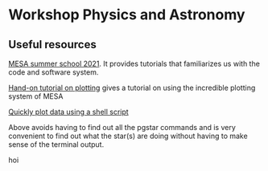 # Workshop Physics and Astronomy

## Useful resources

[MESA summer school 2021](https://jschwab.github.io/mesa-2021/). It provides tutorials that familiarizes us with the code and software system.

[Hand-on tutorial on plotting](https://docs.mesastar.org/en/release-r22.11.1/using_mesa/using_pgstar.html#hands-on-tutorial) gives a tutorial on using the incredible plotting system of MESA

[Quickly plot data using a shell script](https://github.com/warrickball/qpmg/)

Above avoids having to find out all the pgstar commands and is very convenient to find out what the star(s) are doing without having to make sense of the terminal output.

hoi
